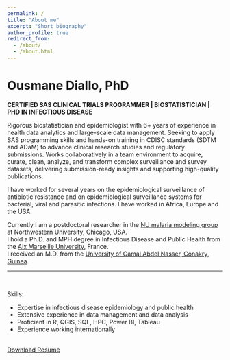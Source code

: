 ```yaml
---
permalink: /
title: "About me"
excerpt: "Short biography"
author_profile: true
redirect_from: 
  - /about/
  - /about.html
---
```


# Ousmane Diallo, PhD  
**CERTIFIED SAS CLINICAL TRIALS PROGRAMMER | BIOSTATISTICIAN | PHD IN INFECTIOUS DISEASE**

Rigorous biostatistician and epidemiologist with 6+ years of experience in health data analytics and large-scale data management. Seeking to apply SAS programming skills and hands-on training in CDISC standards (SDTM and ADaM) to advance clinical research studies and regulatory submissions. Works collaboratively in a team environment to acquire, curate, clean, analyze, and transform complex surveillance and survey datasets, delivering submission-ready insights and supporting high-quality publications. 

I have worked for several years on the epidemiological surveillance of antibiotic resistance and on epidemiological surveillance systems for bacterial, viral and parasitic infections. I have worked in Africa, Europe and the USA.  

Currently I am a postdoctoral researcher in the [NU malaria modeling group](https://www.numalariamodeling.org/) at Northwestern University, Chicago, USA.  
I hold a Ph.D. and MPH degree in Infectious Disease and Public Health from the [Aix Marseille University](https://www.univ-amu.fr/), France.  
I received an M.D. from the [University of Gamal Abdel Nasser, Conakry, Guinea](https://uganc.edu.gn/).

--- 
<br/>

Skills:
- Expertise in infectious disease epidemiology and public health
- Extensive experience in data management and data analysis
- Proficient in R, QGIS, SQL, HPC, Power BI, Tableau 
- Experience working internationally
<br/><br/>

<a href="/Ousmane_DIALLO_CV_FSMformat_December.docx" download>Download Resume</a>

